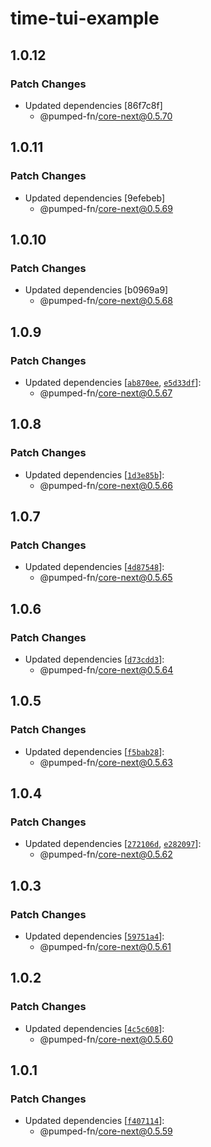 # time-tui-example

## 1.0.12

### Patch Changes

- Updated dependencies [86f7c8f]
  - @pumped-fn/core-next@0.5.70

## 1.0.11

### Patch Changes

- Updated dependencies [9efebeb]
  - @pumped-fn/core-next@0.5.69

## 1.0.10

### Patch Changes

- Updated dependencies [b0969a9]
  - @pumped-fn/core-next@0.5.68

## 1.0.9

### Patch Changes

- Updated dependencies [[`ab870ee`](https://github.com/pumped-fn/pumped-fn/commit/ab870ee31e3d3c8565b02498566208b096cc991c), [`e5d33df`](https://github.com/pumped-fn/pumped-fn/commit/e5d33dfe593d9a7057c59bffa5553839cec0d9f0)]:
  - @pumped-fn/core-next@0.5.67

## 1.0.8

### Patch Changes

- Updated dependencies [[`1d3e85b`](https://github.com/pumped-fn/pumped-fn/commit/1d3e85ba3ea2aff508634d30aff3647be40784aa)]:
  - @pumped-fn/core-next@0.5.66

## 1.0.7

### Patch Changes

- Updated dependencies [[`4d87548`](https://github.com/pumped-fn/pumped-fn/commit/4d87548a3eaad1ad0cf5b90e96a078434900e5d9)]:
  - @pumped-fn/core-next@0.5.65

## 1.0.6

### Patch Changes

- Updated dependencies [[`d73cdd3`](https://github.com/pumped-fn/pumped-fn/commit/d73cdd3ef852d10e387daf76a36e68868346dd7a)]:
  - @pumped-fn/core-next@0.5.64

## 1.0.5

### Patch Changes

- Updated dependencies [[`f5bab28`](https://github.com/pumped-fn/pumped-fn/commit/f5bab28ba2b1e7fdb42f5f3eef55f39666c7f557)]:
  - @pumped-fn/core-next@0.5.63

## 1.0.4

### Patch Changes

- Updated dependencies [[`272106d`](https://github.com/pumped-fn/pumped-fn/commit/272106ded793db0ab7777ce7a17113c8aca1068a), [`e282097`](https://github.com/pumped-fn/pumped-fn/commit/e2820973ae51ade8441f1d22252b4efcc5875791)]:
  - @pumped-fn/core-next@0.5.62

## 1.0.3

### Patch Changes

- Updated dependencies [[`59751a4`](https://github.com/pumped-fn/pumped-fn/commit/59751a420f87269d058d1eb8f1a2ee0dd97e7a93)]:
  - @pumped-fn/core-next@0.5.61

## 1.0.2

### Patch Changes

- Updated dependencies [[`4c5c608`](https://github.com/pumped-fn/pumped-fn/commit/4c5c608591e8774820f8fcd49eee0b9f367d054a)]:
  - @pumped-fn/core-next@0.5.60

## 1.0.1

### Patch Changes

- Updated dependencies [[`f407114`](https://github.com/pumped-fn/pumped-fn/commit/f407114d49b269748debbcd91def73efcb2e2711)]:
  - @pumped-fn/core-next@0.5.59
